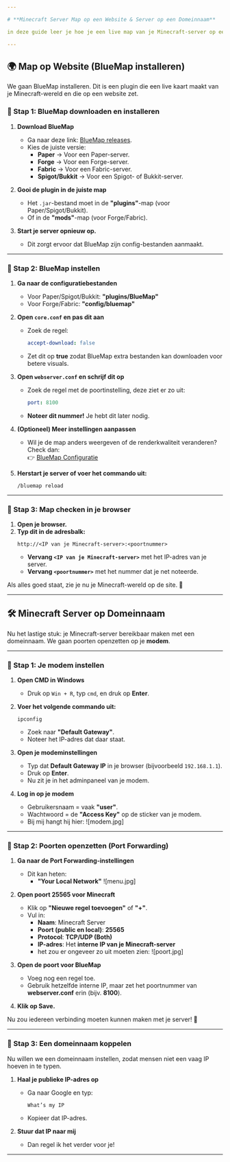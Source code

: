 ```yaml
---

# **Minecraft Server Map op een Website & Server op een Domeinnaam**  

in deze guide leer je hoe je een live map van je Minecraft-server op een website zet en hoe je je server bereikbaar maakt met een domeinnaam.  

---  
```


## **🌍 Map op Website (BlueMap installeren)**  

We gaan BlueMap installeren. Dit is een plugin die een live kaart maakt van je Minecraft-wereld en die op een website zet.  

### **🔹 Stap 1: BlueMap downloaden en installeren**  

1. **Download BlueMap**  
   - Ga naar deze link: [BlueMap releases](https://github.com/BlueMap-Minecraft/BlueMap/releases).  
   - Kies de juiste versie:  
     - **Paper** → Voor een Paper-server.  
     - **Forge** → Voor een Forge-server.  
     - **Fabric** → Voor een Fabric-server.  
     - **Spigot/Bukkit** → Voor een Spigot- of Bukkit-server.  

2. **Gooi de plugin in de juiste map**  
   - Het `.jar`-bestand moet in de **"plugins"**-map (voor Paper/Spigot/Bukkit).  
   - Of in de **"mods"**-map (voor Forge/Fabric).  

3. **Start je server opnieuw op.**  
   - Dit zorgt ervoor dat BlueMap zijn config-bestanden aanmaakt.  

---

### **🔹 Stap 2: BlueMap instellen**  

1. **Ga naar de configuratiebestanden**  
   - Voor Paper/Spigot/Bukkit: **"plugins/BlueMap"**  
   - Voor Forge/Fabric: **"config/bluemap"**  

2. **Open `core.conf` en pas dit aan**  
   - Zoek de regel:  
     ```yaml
     accept-download: false
     ```  
   - Zet dit op **true** zodat BlueMap extra bestanden kan downloaden voor betere visuals.  

3. **Open `webserver.conf` en schrijf dit op**  
   - Zoek de regel met de poortinstelling, deze ziet er zo uit:  
     ```yaml
     port: 8100
     ```  
   - **Noteer dit nummer!** Je hebt dit later nodig.  

4. **(Optioneel) Meer instellingen aanpassen**  
   - Wil je de map anders weergeven of de renderkwaliteit veranderen? Check dan:  
     👉 [BlueMap Configuratie](https://bluemap.bluecolored.de/wiki/Configuration)  

5. **Herstart je server of voer het commando uit:**  
   ```
   /bluemap reload
   ```  

---

### **🔹 Stap 3: Map checken in je browser**  

1. **Open je browser.**  
2. **Typ dit in de adresbalk:**  
   ```
   http://<IP van je Minecraft-server>:<poortnummer>
   ```
   - **Vervang `<IP van je Minecraft-server>`** met het IP-adres van je server.  
   - **Vervang `<poortnummer>`** met het nummer dat je net noteerde.  

Als alles goed staat, zie je nu je Minecraft-wereld op de site. 🎉  

---

## **🛠️ Minecraft Server op Domeinnaam**  

Nu het lastige stuk: je Minecraft-server bereikbaar maken met een domeinnaam. We gaan poorten openzetten op je **modem**.  

---

### **🔹 Stap 1: Je modem instellen**  

1. **Open CMD in Windows**  
   - Druk op `Win + R`, typ `cmd`, en druk op **Enter**.  

2. **Voer het volgende commando uit:**  
   ```
   ipconfig
   ```
   - Zoek naar **"Default Gateway"**.  
   - Noteer het IP-adres dat daar staat.  

3. **Open je modeminstellingen**  
   - Typ dat **Default Gateway IP** in je browser (bijvoorbeeld `192.168.1.1`).  
   - Druk op **Enter**.  
   - Nu zit je in het adminpaneel van je modem.  

4. **Log in op je modem**  
   - Gebruikersnaam = vaak **"user"**.  
   - Wachtwoord = de **"Access Key"** op de sticker van je modem.
   - Bij mij hangt hij hier: ![modem.jpg]

---

### **🔹 Stap 2: Poorten openzetten (Port Forwarding)**  

1. **Ga naar de Port Forwarding-instellingen**  
   - Dit kan heten:  
     - **"Your Local Network"**
   ![menu.jpg]

2. **Open poort 25565 voor Minecraft**  
   - Klik op **"Nieuwe regel toevoegen"** of **"+"**.  
   - Vul in:  
     - **Naam**: Minecraft Server  
     - **Poort (public en local)**: **25565**  
     - **Protocol**: **TCP/UDP (Both)**  
     - **IP-adres**: Het **interne IP van je Minecraft-server**
     - het zou er ongeveer zo uit moeten zien:
   ![poort.jpg]

3. **Open de poort voor BlueMap**  
   - Voeg nog een regel toe.  
   - Gebruik hetzelfde interne IP, maar zet het poortnummer van **webserver.conf** erin (bijv. **8100**).  

4. **Klik op Save.**  

Nu zou iedereen verbinding moeten kunnen maken met je server! 🚀  

---

### **🔹 Stap 3: Een domeinnaam koppelen**  

Nu willen we een domeinnaam instellen, zodat mensen niet een vaag IP hoeven in te typen.  

1. **Haal je publieke IP-adres op**  
   - Ga naar Google en typ:  
     ```
     What’s my IP
     ```
   - Kopieer dat IP-adres.  

2. **Stuur dat IP naar mij**  
   - Dan regel ik het verder voor je!  

---
